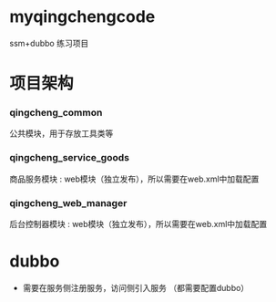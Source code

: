 # myqingchengcode

ssm+dubbo 练习项目

# 项目架构

### qingcheng_common

公共模块，用于存放工具类等

### qingcheng_service_goods
商品服务模块 : web模块（独立发布），所以需要在web.xml中加载配置


### qingcheng_web_manager
后台控制器模块 : web模块（独立发布），所以需要在web.xml中加载配置



# dubbo
- 需要在服务侧注册服务，访问侧引入服务 （都需要配置dubbo） 
